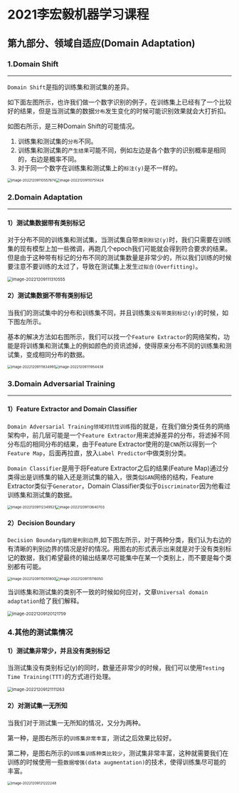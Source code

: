 # 2021李宏毅机器学习课程

## 第九部分、领域自适应(Domain Adaptation)

### 1.Domain Shift

***

`Domain Shift`是指的训练集和测试集的差异。

如下面左图所示，也许我们做一个数字识别的例子，在训练集上已经有了一个比较好的结果，但是当测试集的数据`分布`发生变化的时候可能识别效果就会大打折扣。

如图右所示，是三种Domain Shift的可能情况。

1. 训练集和测试集的`分布`不同。
2. 训练集和测试集的`产生结果`可能不同，例如左边是各个数字的识别概率是相同的，右边是概率不同。
3. 对于同一个数字在训练集和测试集上的`标注(y)`是不一样的。



<img src="../images/image-20221209110557674.png" alt="image-20221209110557674" style="zoom:55%;" /><img src="../images/image-20221209110751424.png" alt="image-20221209110751424" style="zoom:55%;" />

### 2.Domain Adaptation

***

#### 1）测试集数据带有类别标记

对于分布不同的训练集和测试集，当测试集自带`类别标记(y)`时，我们只需要在训练集的现有模型上加一些微调，再跑几个epoch我们可能就会得到符合要求的结果。但是由于这种带有标记的分布不同的测试集数量是非常少的，所以我们训练的时候要注意不要训练的太过了，导致在测试集上发生`过拟合(Overfitting)`。

<img src="../images/image-20221209111310555.png" alt="image-20221209111310555" style="zoom:67%;" />

#### 2）测试集数据不带有类别标记

当我们的测试集中的分布和训练集不同，并且训练集`没有带类别标记(y)`的时候，如下图左所示。

基本的解决方法如右图所示，我们可以找一个`Feature Extractor`的网络架构，功能是将训练集和测试集上的例如颜色的资讯滤掉，使得原来分布不同的训练集和测试集，变成相同分布的数据。

<img src="../images/image-20221209111834991.png" alt="image-20221209111834991" style="zoom:55%;" /><img src="../images/image-20221209111954438.png" alt="image-20221209111954438" style="zoom:55%;" />

### 3.Domain Adversarial Training

***

#### 1）Feature Extractor and Domain Classifier

`Domain Adversarial Training领域对抗性训练`指的就是，在我们做分类任务的网络架构中，前几层可能是一个`Feature Extractor`用来滤掉差异的分布，将滤掉不同分布后的相同分布的结果，由于Feature Extractor使用的是`CNN`所以得到一个`Feature Map`，后面再拉直，放入`Label Predictor`中做类别分类。

`Domain Classifier`是用于将Feature Extractor之后的结果(Feature Map)通过分类得出是训练集的输入还是测试集的输入，很类似`GAN`网络的结构，Feature Extractor类似于`Generator`，Domain Classifier类似于`Discriminator`因为他看过训练集和测试集的数据。

<img src="../images/image-20221209112349521.png" alt="image-20221209112349521" style="zoom:55%;" /><img src="../images/image-20221209113640703.png" alt="image-20221209113640703" style="zoom:55%;" />

#### 2）Decision Boundary

`Decision Boundary指的是判别边界`,如下图左所示，对于两种分类，我们认为右边的有清晰的判别边界的情况是好的情况。用图右的形式表示出来就是对于没有类别标记的数据，我们希望最终的输出结果尽可能集中在某一个类别上，而不要是每个类别都有可能。

<img src="../images/image-20221209115051800.png" alt="image-20221209115051800" style="zoom:55%;" /><img src="../images/image-20221209115116050.png" alt="image-20221209115116050" style="zoom:55%;" />

当训练集和测试集的类别不一致的时候如何应对，文章`Universal domain adaptation`给了我们解释。

<img src="../images/image-20221209120121759.png" alt="image-20221209120121759" style="zoom:67%;" />

### 4.其他的测试集情况

#### 1）测试集非常少，并且没有类别标记

当测试集没有类别标记(y)的同时，数量还非常少的时候，我们可以使用`Testing Time Training(TTT)`的方式进行处理。

<img src="../images/image-20221209121111263.png" alt="image-20221209121111263" style="zoom:67%;" />

#### 2）对测试集一无所知

当我们对于测试集一无所知的情况，又分为两种。

第一种，是图右所示的`训练集非常丰富`，测试之后效果比较好。

第二种，是图右所示的`训练集训练种类比较少`，测试集非常丰富，这种就需要我们在训练的时候使用一些`数据增强(data augmentation)`的技术，使得训练集尽可能的丰富。

<img src="../images/image-20221209121222248.png" alt="image-20221209121222248" style="zoom:55%;" />